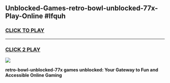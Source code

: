 
## Unblocked-Games-retro-bowl-unblocked-77x-Play-Online #lfquh
<h3>
<a href="https://news.freeplayer.one?title=retro-bowl-unblocked-77x&ref=3">CLICK TO PLAY</a></h3>
<hr>

<h3>
<a href="https://news.freeplayer.one?title=retro-bowl-unblocked-77x&ref=3">CLICK 2 PLAY</a>
  
</h3>

<a href="https://news.freeplayer.one?title=retro-bowl-unblocked-77x&ref=3"><img src="https://clearcache.store/games.png"></a>


**retro-bowl-unblocked-77x games unblocked: Your Gateway to Fun and Accessible Online Gaming**

